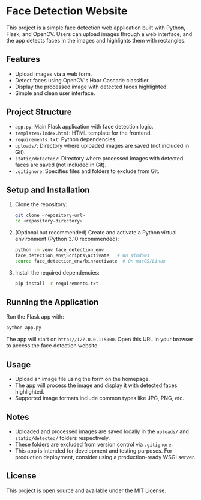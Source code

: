# Face Detection Website

This project is a simple face detection web application built with Python, Flask, and OpenCV. Users can upload images through a web interface, and the app detects faces in the images and highlights them with rectangles.

## Features

- Upload images via a web form.
- Detect faces using OpenCV's Haar Cascade classifier.
- Display the processed image with detected faces highlighted.
- Simple and clean user interface.

## Project Structure

- `app.py`: Main Flask application with face detection logic.
- `templates/index.html`: HTML template for the frontend.
- `requirements.txt`: Python dependencies.
- `uploads/`: Directory where uploaded images are saved (not included in Git).
- `static/detected/`: Directory where processed images with detected faces are saved (not included in Git).
- `.gitignore`: Specifies files and folders to exclude from Git.

## Setup and Installation

1. Clone the repository:

   ```bash
   git clone <repository-url>
   cd <repository-directory>
   ```

2. (Optional but recommended) Create and activate a Python virtual environment (Python 3.10 recommended):

   ```bash
   python -m venv face_detection_env
   face_detection_env\Scripts\activate   # On Windows
   source face_detection_env/bin/activate  # On macOS/Linux
   ```

3. Install the required dependencies:

   ```bash
   pip install -r requirements.txt
   ```

## Running the Application

Run the Flask app with:

```bash
python app.py
```

The app will start on `http://127.0.0.1:5000`. Open this URL in your browser to access the face detection website.

## Usage

- Upload an image file using the form on the homepage.
- The app will process the image and display it with detected faces highlighted.
- Supported image formats include common types like JPG, PNG, etc.

## Notes

- Uploaded and processed images are saved locally in the `uploads/` and `static/detected/` folders respectively.
- These folders are excluded from version control via `.gitignore`.
- This app is intended for development and testing purposes. For production deployment, consider using a production-ready WSGI server.

## License

This project is open source and available under the MIT License.
